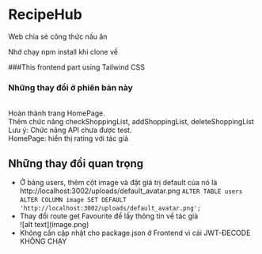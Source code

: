 
# RecipeHub
Web chia sẻ công thức nấu ăn

Nhớ chạy npm install khi clone về

###This frontend part using Tailwind CSS

<h3>Những thay đổi ở phiên bản này</h3>
<br> Hoàn thành trang HomePage.
<br> Thêm chức năng checkShoppingList, addShoppingList, deleteShoppingList
<br>Lưu ý: Chức năng API chưa được test.
<br>HomePage: hiển thị rating với tác giả</br>


<h2>Những thay đổi quan trọng</h2>
<ul>
<li>Ở bảng users, thêm cột image và đặt giá trị default của nó là http://localhost:3002/uploads/default_avatar.png
  <code>ALTER TABLE users
ALTER COLUMN image SET DEFAULT 'http://localhost:3002/uploads/default_avatar.png';</code>
</li>
<li>Thay đổi route get Favourite để lấy thông tin về tác giả</li>
![alt text](image.png)
<li>Không cần cập nhật cho package.json ở Frontend vì cái JWT-ĐECODE KHÔNG CHẠY</li>
</ul>

